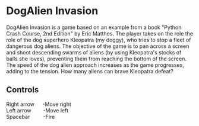 # DogAlien Invasion
DogAlien Invasion is a game based on an example from a book "Python Crash Course, 2nd Edition" by Eric Matthes.
The player takes on the role the role of the dog superhero Kleopatra (my doggy), who tries to stop a fleet of dangerous dog aliens. The objective of the game is to pan across a screen and shoot descending swarms of aliens (by using Kleopatra's stocks of balls she loves), preventing them from reaching the bottom of the screen. The speed of the dog alien approach increases as the game progresses, adding to the tension. How many aliens can brave Kleopatra defeat?

## Controls
Right arrow &emsp;&nbsp;-Move right  
Left arrow &emsp;&ensp;&ensp;-Move left   
Spacebar &emsp;&emsp;&nbsp;-Fire  


